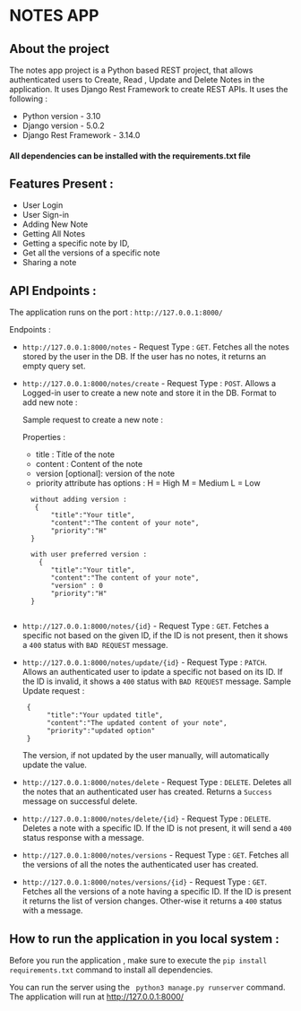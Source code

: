 # NOTES APP

## About the project 
The notes app project is a Python based REST project, that allows authenticated users to Create, Read , Update and Delete Notes in the application. It uses Django Rest Framework to create REST APIs.
It uses the following :
- Python version - 3.10
- Django version - 5.0.2
- Django Rest Framework - 3.14.0

#### All dependencies can be installed with the requirements.txt file

## Features Present :
 - User Login
 - User Sign-in
 - Adding New Note
 - Getting All Notes
 - Getting a specific note by ID,
 - Get all the versions of a specific note
 - Sharing a note


## API Endpoints :

The application runs on the port : `http://127.0.0.1:8000/`

Endpoints  : 
 - `http://127.0.0.1:8000/notes` - Request Type : `GET`. Fetches all the notes stored by the user in the DB. If the user has no notes, it returns an empty query set.

 - `http://127.0.0.1:8000/notes/create` - Request Type : `POST`. Allows a Logged-in user to create a new note and store it in the DB. Format to add new note :
 
     Sample request to create a new note :
   
     Properties : 
     * title : Title of the note
     * content : Content of the note
     * version [optional]: version of the note
     * priority attribute has options :
        H = High
        M = Medium
        L = Low
   ```   
     without adding version : 
      {
          "title":"Your title",
          "content":"The content of your note",
          "priority":"H"
     }
     
     with user preferred version : 
       {
          "title":"Your title",
          "content":"The content of your note",
          "version" : 0
          "priority":"H"
     }
     
     ```
 - `http://127.0.0.1:8000/notes/{id}` - Request Type : `GET`. Fetches a specific not based on the given ID, if the ID is not present, then it shows a `400` status with `BAD REQUEST` message.
 - `http://127.0.0.1:8000/notes/update/{id}` - Request Type : `PATCH`. Allows an authenticated user to ipdate a specific not based on its ID. If the ID is invalid, it shows a `400` status with `BAD REQUEST` message.
    Sample Update request : 
    ```
     {
          "title":"Your updated title",
          "content":"The updated content of your note",
          "priority":"updated option"
     }
   ```
   The version, if not updated by the user manually, will automatically update the value.
 - `http://127.0.0.1:8000/notes/delete` - Request Type : `DELETE`. Deletes all the notes that an authenticated user has created. Returns a `Success` message on successful delete.
 - `http://127.0.0.1:8000/notes/delete/{id}` -  Request Type : `DELETE`. Deletes a note with a specific ID. If the ID is not present, it will send a `400` status response with a message.
 - `http://127.0.0.1:8000/notes/versions` - Request Type : `GET`. Fetches all the versions of all the notes the authenticated user has created.
 - `http://127.0.0.1:8000/notes/versions/{id}` - Request Type : `GET`. Fetches all the versions of a note having a specific ID. If the ID is present it returns the list of version changes. Other-wise it returns a `400` status with a message.


## How to run the application in you local system :
Before you run the application , make sure to execute the `pip install requirements.txt` command to install all dependencies.

You can run the server using the ` python3 manage.py runserver` command. The application will run at 
http://127.0.0.1:8000/
